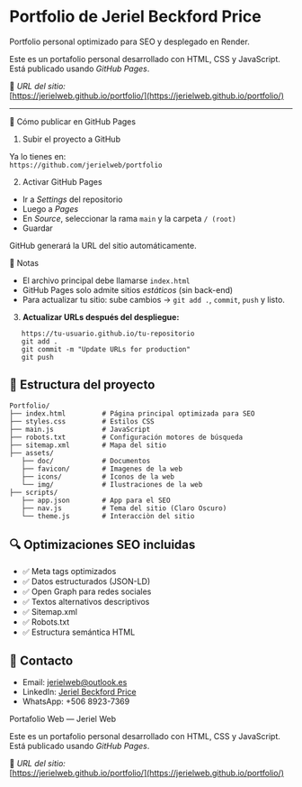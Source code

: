 # Portfolio de Jeriel Beckford Price

Portfolio personal optimizado para SEO y desplegado en Render.

Este es un portafolio personal desarrollado con HTML, CSS y JavaScript. Está publicado usando _GitHub Pages_.

🔗 _URL del sitio:_  
[https://jerielweb.github.io/portfolio/](https://jerielweb.github.io/portfolio/)

---

🚀 Cómo publicar en GitHub Pages

1. Subir el proyecto a GitHub

Ya lo tienes en:  
`https://github.com/jerielweb/portfolio`

2. Activar GitHub Pages

- Ir a _Settings_ del repositorio
- Luego a _Pages_
- En _Source_, seleccionar la rama `main` y la carpeta `/ (root)`
- Guardar

GitHub generará la URL del sitio automáticamente.

📝 Notas

- El archivo principal debe llamarse `index.html`
- GitHub Pages solo admite sitios _estáticos_ (sin back-end)
- Para actualizar tu sitio: sube cambios → `git add .`, `commit`, `push` y listo.

3. **Actualizar URLs después del despliegue:**

```
   https://tu-usuario.github.io/tu-repositorio
   git add .
   git commit -m "Update URLs for production"
   git push

```

## 📁 Estructura del proyecto

```
Portfolio/
├── index.html         # Página principal optimizada para SEO
├── styles.css         # Estilos CSS
├── main.js            # JavaScript
├── robots.txt         # Configuración motores de búsqueda
├── sitemap.xml        # Mapa del sitio
├── assets/
   ├── doc/            # Documentos
   ├── favicon/        # Imagenes de la web
   ├── icons/          # Iconos de la web
   └── img/            # Ilustraciones de la web
├── scripts/
   ├── app.json        # App para el SEO
   ├── nav.js          # Tema del sitio (Claro Oscuro)
   └── theme.js        # Interacciòn del sitio
```

## 🔍 Optimizaciones SEO incluidas

- ✅ Meta tags optimizados
- ✅ Datos estructurados (JSON-LD)
- ✅ Open Graph para redes sociales
- ✅ Textos alternativos descriptivos
- ✅ Sitemap.xml
- ✅ Robots.txt
- ✅ Estructura semántica HTML

## 📧 Contacto

- Email: jerielweb@outlook.es
- LinkedIn: [Jeriel Beckford Price](https://www.linkedin.com/in/jeriel-beckford-price-74ba24330/)
- WhatsApp: +506 8923-7369

Portafolio Web — Jeriel Web

Este es un portafolio personal desarrollado con HTML, CSS y JavaScript. Está publicado usando _GitHub Pages_.

🔗 _URL del sitio:_  
[https://jerielweb.github.io/portfolio/](https://jerielweb.github.io/portfolio/)
